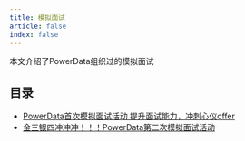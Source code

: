```yaml
---
title: 模拟面试
article: false
index: false
---
```

本文介绍了PowerData组织过的模拟面试

<!-- more -->

## 目录

- [PowerData首次模拟面试活动 提升面试能力，冲刺心仪offer](https://www.bilibili.com/video/BV1Fd4y1j77Y/ "PowerData首次模拟面试活动   提升面试能力，冲刺心仪offer  涉及内容：离线数仓-实时数仓-Flink-数据中台-画像标签")
- [金三银四冲冲冲！！！PowerData第二次模拟面试活动](https://www.bilibili.com/video/BV1fg4y1E77y/ "金三银四冲冲冲！！！PowerData第二次模拟面试活动")
